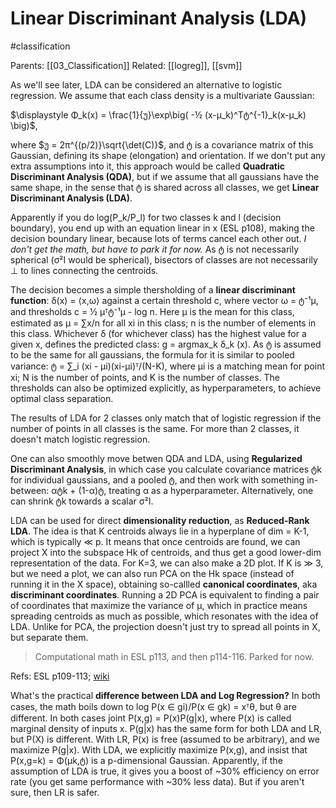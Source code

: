 # Linear Discriminant Analysis (LDA)

#classification

Parents: [[03_Classification]]
Related: [[logreg]], [[svm]]

As we'll see later, LDA can be considered an alternative to logistic regression. We assume that each class density is a multivariate Gaussian:

$\displaystyle Φ_k(x) = \frac{1}{უ}\exp\big( -½ (x-μ_k)^Tტ^{-1}_k(x-μ_k) \big)$,

where $უ = 2π^{(p/2)}\sqrt{\det(C)}$, and ტ is a covariance matrix of this Gaussian, defining its shape (elongation) and orientation. If we don't put any extra assumptions into it, this approach would be called **Quadratic Discriminant Analysis (QDA)**, but if we assume that all gaussians have the same shape, in the sense that ტ is shared across all classes, we get **Linear Discriminant Analysis (LDA)**.

Apparently if you do log(P_k/P_l) for two classes k and l (decision boundary), you end up with an equation linear in x (ESL p108), making the decision boundary linear, because lots of terms cancel each other out. _I don't get the math, but have to park it for now._ As ტ is not necessarily spherical (σ²I would be spherical), bisectors of classes are not necessarily ⊥ to lines connecting the centroids.

The decision becomes a simple thersholding of a **linear discriminant function**: δ(x) = ⟨x,ω⟩ against a certain threshold c, where vector ω = ტ⁻¹μ, and thresholds c = ½ μᵀტ⁻¹μ - log n. Here μ is the mean for this class, estimated as μ = ∑x/n for all xi in this class; n is the number of elements in this class. Whichever δ (for whichever class) has the highest value for a given x, defines the predicted class: g = argmax_k δ_k (x). As ტ is assumed to be the same for all gaussians, the formula for it is similar to pooled variance: ტ = ∑_i (xi - μi)(xi-μi)ᵀ/(N-K), where μi is a matching mean for point xi; N is the number of points, and K is the number of classes. The thresholds can also be optimized explicitly, as hyperparameters, to achieve optimal class separation.

The results of LDA for 2 classes only match that of logistic regression if the number of points in all classes is the same.  For more than 2 classes, it doesn't match logistic regression.

One can also smoothly move betwen QDA and LDA, using **Regularized Discriminant Analysis**, in which case you calculate covariance matrices ტk for individual gaussians, and a pooled ტ, and then work with something in-between: αტk + (1-α)ტ, treating α as a hyperparameter. Alternatively, one can shrink ტk towards a scalar σ²I.

LDA can be used for direct **dimensionality reduction**, as **Reduced-Rank LDA**. The idea is that K centroids always lie in a hyperplane of dim = K-1, which is typically ≪ p. It means that once centroids are found, we can project X into the subspace Hk of centroids, and thus get a good lower-dim representation of the data. For K=3, we can also make a 2D plot. If K is ≫ 3, but we need a plot, we can also run PCA on the Hk space (instead of running it in the X space), obtaining so-callled **canonical coordinates**, aka **discriminant coordinates**. Running a 2D PCA is equivalent to finding a pair of coordinates that maximize the variance of μ, which in practice means spreading centroids as much as possible, which resonates with the idea of LDA. Unlike for PCA, the projection doesn't just try to spread all points in X, but separate them. 

> Computational math in ESL p113, and then p114-116. Parked for now.

Refs: ESL p109-113; [wiki](https://en.wikipedia.org/wiki/Linear_discriminant_analysis)

What's the practical **difference between LDA and Log Regression?** In both cases, the math boils down to log P(x ∈ gi)/P(x ∈ gk) = xᵀθ, but θ are different. In both cases joint P(x,g) = P(x)P(g|x), where P(x) is called marginal density of inputs x. P(g|x) has the same form for both LDA and LR, but P(X) is different. With LR, P(x) is free (assumed to be arbitrary), and we maximize P(g|x). With LDA, we explicitly maximize P(x,g), and insist that P(x,g=k) = Φ(μk,ტ) is a p-dimensional Gaussian. Apparently, if the assumption of LDA is true, it gives you a boost of ~30% efficiency on error rate (you get same performance with ~30% less data). But if you aren't sure, then LR is safer.